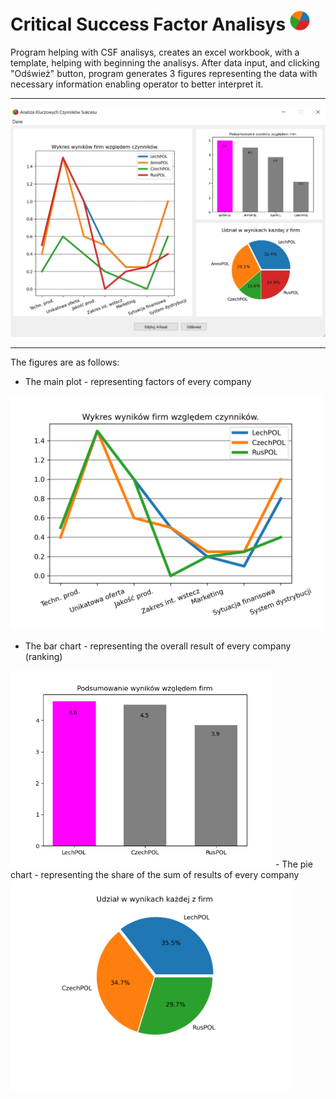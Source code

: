 ﻿# Critical Success Factor Analisys ![icon](img/icon32x32.png)


Program helping with CSF analisys, creates an excel workbook, with a template, helping with beginning the analisys. After data input, and clicking "Odśwież" button, program generates 3 figures representing the data with necessary information enabling operator to better interpret it. 

---

<div style="text-align:center"><img src="./plt/akcs.jpg" width="550"></div>

---

The figures are as follows:
- The main plot - representing factors of every company
  
<img src="plt/wykres_wyniki_czynniki.png" width="500">

- The bar chart - representing the overall result of every company (ranking)
<img src="plt/bar_chart.png" width="420">
- The pie chart - representing the share of the sum of results of every company
<img src="plt/wykres_kolowy.png" width="450">

